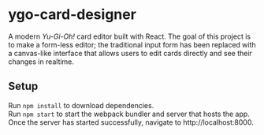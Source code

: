 # ygo-card-designer
A modern _Yu-Gi-Oh!_ card editor built with React. The goal of this project is to make a form-less editor; the traditional input form has been replaced with a canvas-like interface that allows users to edit cards directly and see their changes in realtime.

## Setup
Run `npm install` to download dependencies.  
Run `npm start` to start the webpack bundler and server that hosts the app.  
Once the server has started successfully, navigate to http://localhost:8000.
